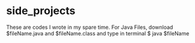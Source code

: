 # side_projects
These are codes I wrote in my spare time.
For Java Files, download $fileName.java and $fileName.class and type in terminal $ java $fileName
